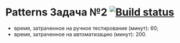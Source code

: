 # Patterns Задача №2 [![Build status](https://ci.appveyor.com/api/projects/status/lmv8n8o2yt8bicqj/branch/main?svg=true)](https://ci.appveyor.com/project/Oksana017/patterns2/branch/main)

* время, затраченное на ручное тестирование (минут): 60;
* время, затраченное на автоматизацию (минут): 200.
